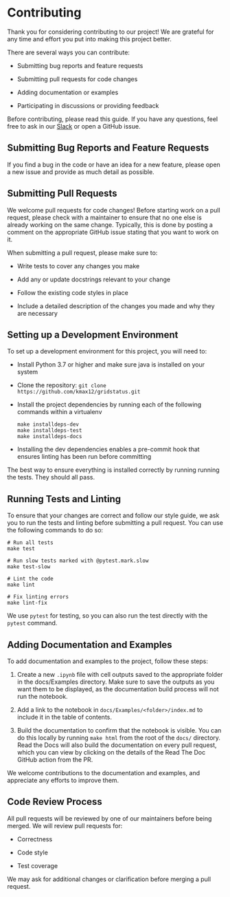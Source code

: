 # Contributing 

Thank you for considering contributing to our project! We are grateful for any time and effort you put into making this project better. 

There are several ways you can contribute:

* Submitting bug reports and feature requests

* Submitting pull requests for code changes

* Adding documentation or examples

* Participating in discussions or providing feedback

Before contributing, please read this guide. If you have any questions, feel free to ask in our [Slack](https://join.slack.com/t/gridstatus/shared_invite/zt-1jk6vlzt2-Lzz4pdpjkJYVUJkynOiIvQ) or open a GitHub issue.

## Submitting Bug Reports and Feature Requests

If you find a bug in the code or have an idea for a new feature, please open a new issue and provide as much detail as possible.

## Submitting Pull Requests

We welcome pull requests for code changes! Before starting work on a pull request, please check with a maintainer to ensure that no one else is already working on the same change. Typically, this is done by posting a comment on the appropriate GitHub issue stating that you want to work on it.

When submitting a pull request, please make sure to:

* Write tests to cover any changes you make

* Add any or update docstrings relevant to your change

* Follow the existing code styles in place

* Include a detailed description of the changes you made and why they are necessary



## Setting up a Development Environment


To set up a development environment for this project, you will need to:

* Install Python 3.7 or higher and make sure java is installed on your system

* Clone the repository: `git clone https://github.com/kmax12/gridstatus.git`

* Install the project dependencies by running each of the following commands within a virtualenv

    ```
    make installdeps-dev
    make installdeps-test
    make installdeps-docs
    ```

 * Installing the dev dependencies enables a pre-commit hook that ensures linting has been run before committing

The best way to ensure everything is installed correctly by running running the tests. They should all pass. 

## Running Tests and Linting

To ensure that your changes are correct and follow our style guide, we ask you to run the tests and linting before submitting a pull request. You can use the following commands to do so:

```
# Run all tests
make test

# Run slow tests marked with @pytest.mark.slow
make test-slow

# Lint the code
make lint

# Fix linting errors
make lint-fix
```

We use `pytest` for testing, so you can also run the test directly with the `pytest` command. 


## Adding Documentation and Examples

To add documentation and examples to the project, follow these steps:

1. Create a new `.ipynb` file with cell outputs saved to the appropriate folder in the docs/Examples directory. Make sure to save the outputs as you want them to be displayed, as the documentation build process will not run the notebook.

2. Add a link to the notebook in `docs/Examples/<folder>/index.md` to include it in the table of contents.

3. Build the documentation to confirm that the notebook is visible. You can do this locally by running `make html` from the root of the `docs/` directory. Read the Docs will also build the documentation on every pull request, which you can view by clicking on the details of the Read The Doc GitHub action from the PR.

We welcome contributions to the documentation and examples, and appreciate any efforts to improve them.

## Code Review Process

All pull requests will be reviewed by one of our maintainers before being merged. We will review pull requests for:

* Correctness

* Code style

* Test coverage

We may ask for additional changes or clarification before merging a pull request.
